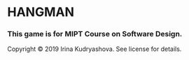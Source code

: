 # HANGMAN
### This game is for MIPT Course on Software Design.
Copyright © 2019 Irina Kudryashova. 
See license for details.
